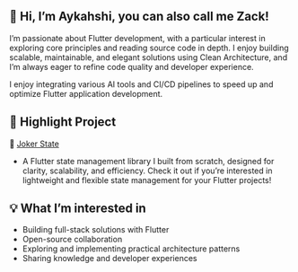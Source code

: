 ## 👋 Hi, I’m Aykahshi, you can also call me Zack!
I’m passionate about Flutter development, with a particular interest in exploring core principles and reading source code in depth. I enjoy building scalable, maintainable, and elegant solutions using Clean Architecture, and I’m always eager to refine code quality and developer experience.

I enjoy integrating various AI tools and CI/CD pipelines to speed up and optimize Flutter application development.

## 🚀 Highlight Project
📌 [Joker State](https://github.com/Aykahshi/joker_state)
* A Flutter state management library I built from scratch, designed for clarity, scalability, and efficiency. Check it out if you’re interested in lightweight and flexible state management for your Flutter projects!

## 💡 What I’m interested in
* Building full-stack solutions with Flutter
* Open-source collaboration
* Exploring and implementing practical architecture patterns
* Sharing knowledge and developer experiences
